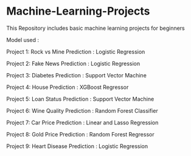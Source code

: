 # Machine-Learning-Projects
This Repository includes basic machine learning projects for beginners

Model used :

Project 1: Rock vs Mine Prediction : Logistic Regression

Project 2: Fake News Prediction    : Logistic Regression

Project 3: Diabetes Prediction   : Support Vector Machine

Project 4: House Prediction : XGBoost Regressor

Project 5: Loan Status Prediction   : Support Vector Machine

Project 6: Wine Quality Prediction : Random Forest Classifier

Project 7: Car Price Prediction : Linear and Lasso Regression

Project 8: Gold Price Prediction : Random Forest Regressor

Project 9: Heart Disease Prediction : Logistic Regression
